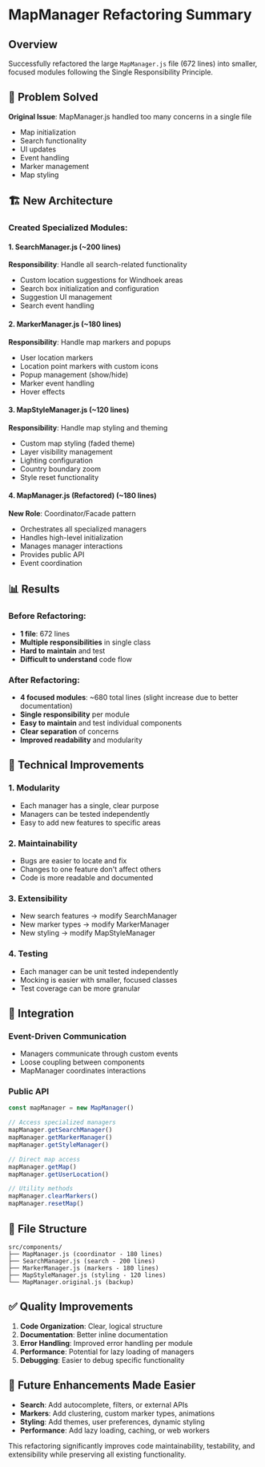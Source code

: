 # MapManager Refactoring Summary

## Overview
Successfully refactored the large `MapManager.js` file (672 lines) into smaller, focused modules following the Single Responsibility Principle.

## 🎯 Problem Solved
**Original Issue**: MapManager.js handled too many concerns in a single file
- Map initialization
- Search functionality  
- UI updates
- Event handling
- Marker management
- Map styling

## 🏗️ New Architecture

### Created Specialized Modules:

#### 1. **SearchManager.js** (~200 lines)
**Responsibility**: Handle all search-related functionality
- Custom location suggestions for Windhoek areas
- Search box initialization and configuration
- Suggestion UI management
- Search event handling

#### 2. **MarkerManager.js** (~180 lines)
**Responsibility**: Handle map markers and popups
- User location markers
- Location point markers with custom icons
- Popup management (show/hide)
- Marker event handling
- Hover effects

#### 3. **MapStyleManager.js** (~120 lines)
**Responsibility**: Handle map styling and theming
- Custom map styling (faded theme)
- Layer visibility management
- Lighting configuration
- Country boundary zoom
- Style reset functionality

#### 4. **MapManager.js (Refactored)** (~180 lines)
**New Role**: Coordinator/Facade pattern
- Orchestrates all specialized managers
- Handles high-level initialization
- Manages manager interactions
- Provides public API
- Event coordination

## 📊 Results

### Before Refactoring:
- **1 file**: 672 lines
- **Multiple responsibilities** in single class
- **Hard to maintain** and test
- **Difficult to understand** code flow

### After Refactoring:
- **4 focused modules**: ~680 total lines (slight increase due to better documentation)
- **Single responsibility** per module
- **Easy to maintain** and test individual components
- **Clear separation** of concerns
- **Improved readability** and modularity

## 🔧 Technical Improvements

### 1. **Modularity**
- Each manager has a single, clear purpose
- Managers can be tested independently
- Easy to add new features to specific areas

### 2. **Maintainability**
- Bugs are easier to locate and fix
- Changes to one feature don't affect others
- Code is more readable and documented

### 3. **Extensibility**
- New search features → modify SearchManager
- New marker types → modify MarkerManager
- New styling → modify MapStyleManager

### 4. **Testing**
- Each manager can be unit tested independently
- Mocking is easier with smaller, focused classes
- Test coverage can be more granular

## 🔌 Integration

### Event-Driven Communication
- Managers communicate through custom events
- Loose coupling between components
- MapManager coordinates interactions

### Public API
```javascript
const mapManager = new MapManager()

// Access specialized managers
mapManager.getSearchManager()
mapManager.getMarkerManager()
mapManager.getStyleManager()

// Direct map access
mapManager.getMap()
mapManager.getUserLocation()

// Utility methods
mapManager.clearMarkers()
mapManager.resetMap()
```

## 📁 File Structure
```
src/components/
├── MapManager.js (coordinator - 180 lines)
├── SearchManager.js (search - 200 lines)
├── MarkerManager.js (markers - 180 lines)
├── MapStyleManager.js (styling - 120 lines)
└── MapManager.original.js (backup)
```

## ✅ Quality Improvements

1. **Code Organization**: Clear, logical structure
2. **Documentation**: Better inline documentation
3. **Error Handling**: Improved error handling per module
4. **Performance**: Potential for lazy loading of managers
5. **Debugging**: Easier to debug specific functionality

## 🚀 Future Enhancements Made Easier

- **Search**: Add autocomplete, filters, or external APIs
- **Markers**: Add clustering, custom marker types, animations
- **Styling**: Add themes, user preferences, dynamic styling
- **Performance**: Add lazy loading, caching, or web workers

This refactoring significantly improves code maintainability, testability, and extensibility while preserving all existing functionality.
